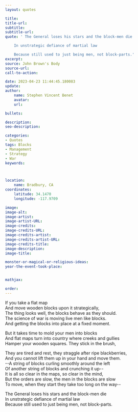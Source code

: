 ```yaml
---
layout: quotes

title:
title-url:
subtitle:
subtitle-url:
quote: ' The General loses his stars and the block-men die

    In unstrategic defiance of martial law

    Because still used to just being men, not block-parts.'
excerpt:
source: John Brown's Body
source-url:
call-to-action:

date: 2023-04-23 11:44:45.180083
update:
author:
    name: Stephen Vincent Benet
    avatar:
    url:

bullets:

description:
seo-description:

categories:
- Quotes
tags: Blocks
- Management
- Strategy
- War
keywords:



location:
    name: Bradbury, CA
coordinates:
    latitude: 34.1470
    longitude: -117.9709

image:
image-alt:
image-artist:
image-artist-URL:
image-credits:
image-credits-URL:
image-credits-artist:
image-credits-artist-URL:
image-credits-title:
image-description:
image-title:

monster-or-magical-or-religious-ideas:
year-the-event-took-place:


mathjax:

order:
---
```


If you take a flat map \
And move wooden blocks upon it strategically, \
The thing looks well, the blocks behave as they should. \
The science of war is moving  live men like blocks. \
And getting the blocks into place at a fixed moment.

But it takes time to mold your men into blocks \
And flat maps turn into country  where creeks and gullies \
Hamper your wooden squares. They stick in the brush,

They are tired and rest, they straggle after ripe blackberries, \
And you cannot  lift them up in your hand and move them. \
--A string of blocks curling smoothly  around the left \
Of another string of blocks and crunching it up-- \
It is all  so clear in the maps, so clear in the mind, \
But the orders are slow, the men  in the blocks are slow \
To move, when they start they take too long on the way--

The General loses his stars and the block-men die \
In unstrategic defiance of martial law \
Because still used to just being men, not block-parts.
